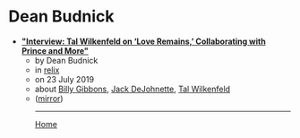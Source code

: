 # Dean Budnick

 - [**"Interview: Tal Wilkenfeld on ‘Love Remains,’ Collaborating with Prince and More"**](https://relix.com/articles/detail/interview-tal-wilkenfeld-on-love-remains-collaborating-with-prince-and-more/)<ul><li>by Dean Budnick</li><li>in [relix](https://relix.com/)</li><li>on 23 July 2019</li><li>about [Billy Gibbons](../../topics/billy-gibbons/index.md), [Jack DeJohnette](../../topics/jack-dejohnette/index.md), [Tal Wilkenfeld](../../topics/tal-wilkenfeld/index.md)</li><li>([mirror](https://web.archive.org/web/*/https://relix.com/articles/detail/interview-tal-wilkenfeld-on-love-remains-collaborating-with-prince-and-more/))</li><ul>

----

[Home](../index.md)
